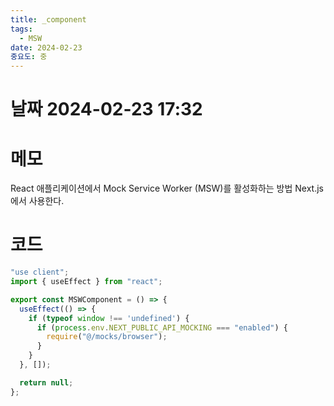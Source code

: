 ```yaml
---
title: _component
tags:
  - MSW
date: 2024-02-23
중요도: 중
---
```

# 날짜  2024-02-23 17:32

# 메모
React 애플리케이션에서 Mock Service Worker (MSW)를 활성화하는 방법
Next.js에서 사용한다.

# 코드
```ts
"use client";
import { useEffect } from "react";

export const MSWComponent = () => {
  useEffect(() => {
    if (typeof window !== 'undefined') {
      if (process.env.NEXT_PUBLIC_API_MOCKING === "enabled") {
        require("@/mocks/browser");
      }
    }
  }, []);

  return null;
};
```